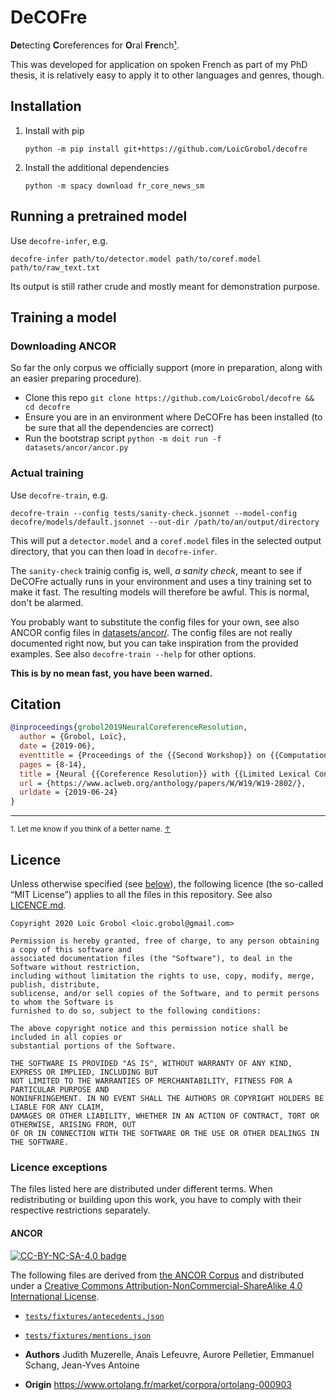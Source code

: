 DeCOFre
========================================

**De**tecting **C**oreferences for **O**ral **Fre**nch<a href="#foottext1" id="footnote1">¹</a>.

This was developed for application on spoken French as part of my PhD thesis, it is relatively easy
to apply it to other languages and genres, though.

## Installation

1. Install with pip

   ```console
   python -m pip install git+https://github.com/LoicGrobol/decofre
   ```

2. Install the additional dependencies

   ```console
   python -m spacy download fr_core_news_sm
   ```

## Running a pretrained model

Use `decofre-infer`, e.g.

```console
decofre-infer path/to/detector.model path/to/coref.model path/to/raw_text.txt
```

Its output is still rather crude and mostly meant for demonstration purpose.

## Training a model

### Downloading ANCOR

So far the only corpus we officially support (more in preparation, along with an easier preparing
procedure).

-  Clone this repo `git clone https://github.com/LoicGrobol/decofre && cd decofre`
- Ensure you are in an environment where DeCOFre has been installed (to be sure that all the
  dependencies are correct)
- Run the bootstrap script `python -m doit run -f datasets/ancor/ancor.py`

### Actual training

Use `decofre-train`, e.g.

```console
decofre-train --config tests/sanity-check.jsonnet --model-config decofre/models/default.jsonnet --out-dir /path/to/an/output/directory
```

This will put a `detector.model` and a `coref.model` files in the selected output directory, that
you can then load in `decofre-infer`.

The `sanity-check` trainig config is, well, *a sanity check*, meant to see if DeCOFre actually
 runs in your environment and uses a tiny training set to make it fast. The resulting models
will therefore be awful. This is normal, don't be alarmed.

You probably want to substitute the config files for your own, see also ANCOR config files in
[datasets/ancor/](datasets/ancor). The config files are not really documented right now, but you can
take inspiration from the provided examples. See also `decofre-train --help` for other options.

**This is by no mean fast, you have been warned.**

## Citation

```bibtex
@inproceedings{grobol2019NeuralCoreferenceResolution,
  author = {Grobol, Loïc},
  date = {2019-06},
  eventtitle = {Proceedings of the {{Second Workshop}} on {{Computational Models}} of {{Reference}}, {{Anaphora}} and {{Coreference}}},
  pages = {8-14},
  title = {Neural {{Coreference Resolution}} with {{Limited Lexical Context}} and {{Explicit Mention Detection}} for {{Oral French}}},
  url = {https://www.aclweb.org/anthology/papers/W/W19/W19-2802/},
  urldate = {2019-06-24}
}
```

---
<sub>1. Let me know if you think of a better name. <a href="#footnote1" id="foottext1">↑</a></sub>

## Licence

Unless otherwise specified (see <a href="#licence-exceptions">below</a>), the following licence (the
so-called “MIT License”) applies to all the files in this repository.
See also [LICENCE.md](LICENCE.md).

```text
Copyright 2020 Loïc Grobol <loic.grobol@gmail.com>

Permission is hereby granted, free of charge, to any person obtaining a copy of this software and
associated documentation files (the "Software"), to deal in the Software without restriction,
including without limitation the rights to use, copy, modify, merge, publish, distribute,
sublicense, and/or sell copies of the Software, and to permit persons to whom the Software is
furnished to do so, subject to the following conditions:

The above copyright notice and this permission notice shall be included in all copies or
substantial portions of the Software.

THE SOFTWARE IS PROVIDED "AS IS", WITHOUT WARRANTY OF ANY KIND, EXPRESS OR IMPLIED, INCLUDING BUT
NOT LIMITED TO THE WARRANTIES OF MERCHANTABILITY, FITNESS FOR A PARTICULAR PURPOSE AND
NONINFRINGEMENT. IN NO EVENT SHALL THE AUTHORS OR COPYRIGHT HOLDERS BE LIABLE FOR ANY CLAIM,
DAMAGES OR OTHER LIABILITY, WHETHER IN AN ACTION OF CONTRACT, TORT OR OTHERWISE, ARISING FROM, OUT
OF OR IN CONNECTION WITH THE SOFTWARE OR THE USE OR OTHER DEALINGS IN THE SOFTWARE.
```

### <a id="licence-exceptions">Licence exceptions</a>

The files listed here are distributed under different terms.
When redistributing or building upon this work, you have to comply with their respective
restrictions separately.

#### ANCOR

[![CC-BY-NC-SA-4.0 badge](https://i.creativecommons.org/l/by-nc-sa/4.0/88x31.png)](http://creativecommons.org/licenses/by-nc-sa/4.0/)

The following files are derived from [the ANCOR
Corpus](https://www.ortolang.fr/market/corpora/ortolang-000903) and distributed under a [Creative
Commons Attribution-NonCommercial-ShareAlike 4.0 International
License](http://creativecommons.org/licenses/by-nc-sa/4.0/).

- [`tests/fixtures/antecedents.json`](tests/fixtures/antecedents.json)
- [`tests/fixtures/mentions.json`](tests/fixtures/mentions.json)

- **Authors** Judith Muzerelle, Anaïs Lefeuvre, Aurore Pelletier, Emmanuel Schang, Jean-Yves Antoine
- **Origin** <https://www.ortolang.fr/market/corpora/ortolang-000903>
